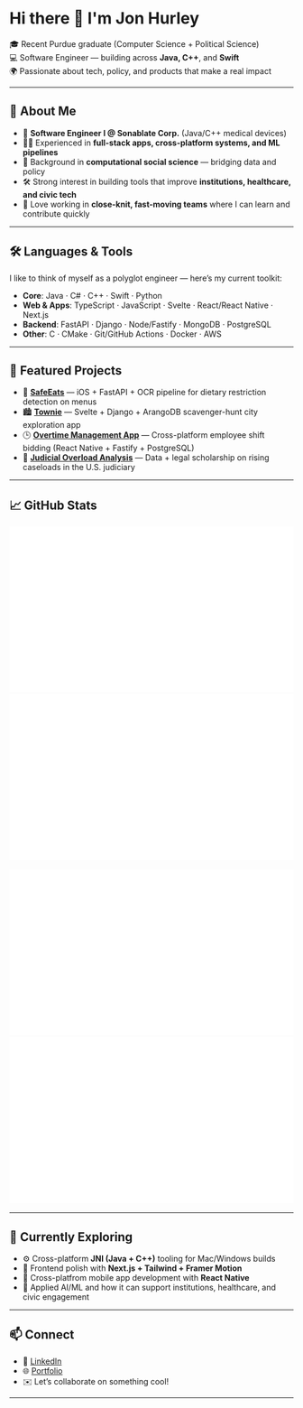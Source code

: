 
<!--
**Jon-Hurley/Jon-Hurley** is a ✨ _special_ ✨ repository because its `README.md` (this file) appears on your GitHub profile.

Here are some ideas to get you started:

- 🔭 I’m currently working on ...
- 🌱 I’m currently learning ...
- 👯 I’m looking to collaborate on ...
- 🤔 I’m looking for help with ...
- 💬 Ask me about ...
- 📫 How to reach me: ...
- 😄 Pronouns: ...
- ⚡ Fun fact: ...
-->
# Hi there 👋 I'm Jon Hurley  

🎓 Recent Purdue graduate (Computer Science + Political Science)  
💻 Software Engineer — building across **Java, C++**, and **Swift**  
🌍 Passionate about tech, policy, and products that make a real impact  

---

## 🚀 About Me
- 💼 **Software Engineer I @ Sonablate Corp.** (Java/C++ medical devices)  
- 🧑‍💻 Experienced in **full-stack apps, cross-platform systems, and ML pipelines**  
- 🔬 Background in **computational social science** — bridging data and policy  
- 🛠️ Strong interest in building tools that improve **institutions, healthcare, and civic tech**  
- 🌟 Love working in **close-knit, fast-moving teams** where I can learn and contribute quickly  

---

## 🛠️ Languages & Tools
I like to think of myself as a polyglot engineer — here’s my current toolkit:

- **Core**: Java · C# · C++ · Swift · Python  
- **Web & Apps**: TypeScript · JavaScript · Svelte · React/React Native · Next.js  
- **Backend**: FastAPI · Django · Node/Fastify · MongoDB · PostgreSQL  
- **Other**: C · CMake · Git/GitHub Actions · Docker · AWS

---

## 📌 Featured Projects
- 🥗 **[SafeEats](#)** — iOS + FastAPI + OCR pipeline for dietary restriction detection on menus  
- 🏙️ **[Townie](#)** — Svelte + Django + ArangoDB scavenger-hunt city exploration app  
- 🕒 **[Overtime Management App](#)** — Cross-platform employee shift bidding (React Native + Fastify + PostgreSQL)  
- 🔬 **[Judicial Overload Analysis](https://github.com/Jon-Hurley/491-work)** — Data + legal scholarship on rising caseloads in the U.S. judiciary  

---

## 📈 GitHub Stats
![](https://raw.githubusercontent.com/Jon-Hurley/stats/master/generated/overview.svg#gh-dark-mode-only)
![](https://raw.githubusercontent.com/Jon-Hurley/stats/master/generated/overview.svg#gh-light-mode-only)

![](https://raw.githubusercontent.com/Jon-Hurley/stats/master/generated/languages.svg#gh-dark-mode-only)
![](https://raw.githubusercontent.com/Jon-Hurley/stats/master/generated/languages.svg#gh-light-mode-only)

---

## 🌱 Currently Exploring  
- ⚙️ Cross-platform **JNI (Java + C++)** tooling for Mac/Windows builds  
- 🎨 Frontend polish with **Next.js + Tailwind + Framer Motion**
- 📱 Cross-platfrom mobile app development with **React Native**  
- 🤝 Applied AI/ML and how it can support institutions, healthcare, and civic engagement  

---

## 📫 Connect
- 💼 [LinkedIn](https://www.linkedin.com/in/jon-hurley/)  
- 🌐 [Portfolio](https://jon-portfolio-gbwz.vercel.app)  
- ✉️ Let’s collaborate on something cool!  

---
